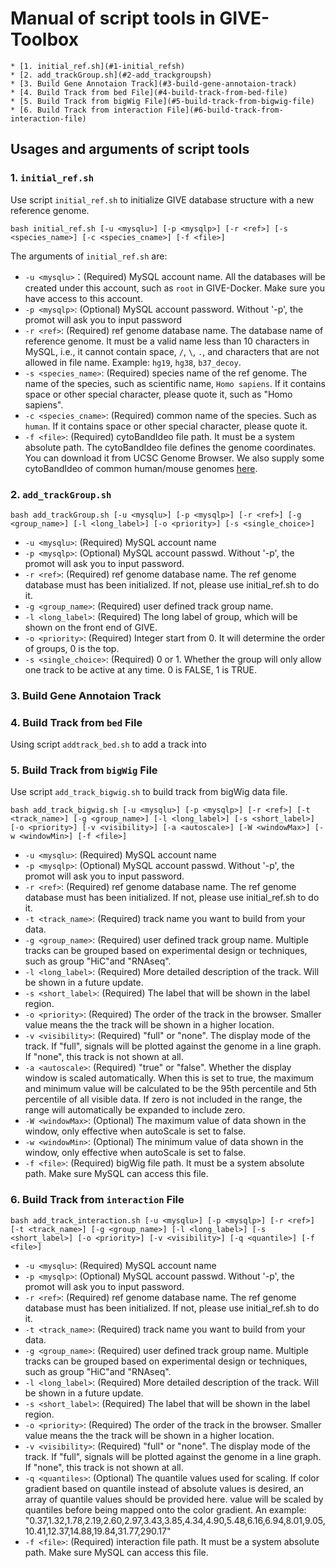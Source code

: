 # Manual of script tools in GIVE-Toolbox

    * [1. initial_ref.sh](#1-initial_refsh)
    * [2. add_trackGroup.sh](#2-add_trackgroupsh)
    * [3. Build Gene Annotaion Track](#3-build-gene-annotaion-track)
    * [4. Build Track from bed File](#4-build-track-from-bed-file)
    * [5. Build Track from bigWig File](#5-build-track-from-bigwig-file)
    * [6. Build Track from interaction File](#6-build-track-from-interaction-file)
    
    


## Usages and arguments of script tools
### 1. `initial_ref.sh`
Use script `initial_ref.sh` to initialize GIVE database structure with a new reference genome.
```
bash initial_ref.sh [-u <mysqlu>] [-p <mysqlp>] [-r <ref>] [-s <species_name>] [-c <species_cname>] [-f <file>]
```
The arguments of `initial_ref.sh` are:
- `-u <mysqlu>`：(Required) MySQL account name. All the databases will be created under this account, such as `root` in GIVE-Docker. Make sure you have access to this account. 
- `-p <mysqlp>`: (Optional) MySQL account password. Without '-p', the promot will ask you to input password
- `-r <ref>`: (Required) ref genome database name. The database name of reference genome. It must be a valid name less than 10 characters in MySQL, i.e., it cannot contain space, `/`, `\`, `.`, and characters that are not allowed in file name. Example: `hg19`, `hg38`, `b37_decoy`.
- `-s <species_name>`: (Required) species name of the ref genome. The name of the species, such as scientific name, `Homo sapiens`. If it contains space or other special character, please quote it, such as "Homo sapiens".
- `-c <species_cname>`: (Required) common name of the species. Such as `human`. If it contains space or other special character, please quote it.
- `-f <file>`: (Required) cytoBandIdeo file path. It must be a system absolute path. The cytoBandIdeo file defines the genome coordinates. You can download it from UCSC Genome Browser. We also supply some cytoBandIdeo of common human/mouse genomes [here](https://demo.give.genemo.org/annotations/).

### 2. `add_trackGroup.sh`

```
bash add_trackGroup.sh [-u <mysqlu>] [-p <mysqlp>] [-r <ref>] [-g <group_name>] [-l <long_label>] [-o <priority>] [-s <single_choice>]
```
- `-u <mysqlu>`: (Required) MySQL account name
- `-p <mysqlp>`: (Optional) MySQL account passwd. Without '-p', the promot will ask you to input password.
- `-r <ref>`: (Required) ref genome database name. The ref genome database must has been initialized. If not, please use initial_ref.sh to do it. 
- `-g <group_name>`: (Required) user defined track group name.
- `-l <long_label>`: (Required) The long label of group, which will be shown on the front end of GIVE. 
- `-o <priority>`: (Required) Integer start from 0. It will determine the order of groups, 0 is the top.
- `-s <single_choice>`: (Required) 0 or 1. Whether the group will only allow one track to be active at any time. 0 is FALSE, 1 is TRUE.

### 3. Build Gene Annotaion Track


### 4. Build Track from `bed` File
Using script `addtrack_bed.sh` to add a track into 


### 5. Build Track from `bigWig` File
Use script `add_track_bigwig.sh` to build track from bigWig data file.
```
bash add_track_bigwig.sh [-u <mysqlu>] [-p <mysqlp>] [-r <ref>] [-t <track_name>] [-g <group_name>] [-l <long_label>] [-s <short_label>] [-o <priority>] [-v <visibility>] [-a <autoscale>] [-W <windowMax>] [-w <windowMin>] [-f <file>]
```

- `-u <mysqlu>`: (Required) MySQL account name
- `-p <mysqlp>`: (Optional) MySQL account passwd. Without '-p', the promot will ask you to input password.
- `-r <ref>`: (Required) ref genome database name. The ref genome database must has been initialized. If not, please use initial_ref.sh to do it. 
- `-t <track_name>`: (Required) track name you want to build from your data. 
- `-g <group_name>`: (Required) user defined track group name. Multiple tracks can be grouped based on experimental design or techniques, such as group "HiC"and "RNAseq".
- `-l <long_label>`: (Required) More detailed description of the track. Will be shown in a future update.  
- `-s <short_label>`: (Required) The label that will be shown in the label region.
- `-o <priority>`: (Required) The order of the track in the browser. Smaller value means the the track will be shown in a higher location.
- `-v <visibility>`: (Required) "full" or "none". The display mode of the track. If "full", signals will be plotted against the genome in a line graph. If "none", this track is not shown at all.
- `-a <autoscale>`: (Required) "true" or "false". Whether the display window is scaled automatically. When this is set to true, the maximum and minimum value will be calculated to be the 95th percentile and 5th percentile of all visible data. If zero is not included in the range, the range will automatically be expanded to include zero.
- `-W <windowMax>`: (Optional) The maximum value of data shown in the window, only effective when autoScale is set to false.
- `-w <windowMin>`: (Optional) The minimum value of data shown in the window, only effective when autoScale is set to false.
- `-f <file>`: (Required) bigWig file path. It must be a system absolute path. Make sure MySQL can access this file.


### 6. Build Track from `interaction` File

```
bash add_track_interaction.sh [-u <mysqlu>] [-p <mysqlp>] [-r <ref>] [-t <track_name>] [-g <group_name>] [-l <long_label>] [-s <short_label>] [-o <priority>] [-v <visibility>] [-q <quantile>] [-f <file>]
```
- `-u <mysqlu>`: (Required) MySQL account name
- `-p <mysqlp>`: (Optional) MySQL account passwd. Without '-p', the promot will ask you to input password.
- `-r <ref>`: (Required) ref genome database name. The ref genome database must has been initialized. If not, please use initial_ref.sh to do it. 
- `-t <track_name>`: (Required) track name you want to build from your data. 
- `-g <group_name>`: (Required) user defined track group name. Multiple tracks can be grouped based on experimental design or techniques, such as group "HiC"and "RNAseq".
- `-l <long_label>`: (Required) More detailed description of the track. Will be shown in a future update.  
- `-s <short_label>`: (Required) The label that will be shown in the label region.
- `-o <priority>`: (Required) The order of the track in the browser. Smaller value means the the track will be shown in a higher location.
- `-v <visibility>`: (Required) "full" or "none". The display mode of the track. If "full", signals will be plotted against the genome in a line graph. If "none", this track is not shown at all.
- `-q <quantiles>`: (Optional) The quantile values used for scaling. If color gradient based on quantile instead of absolute values is desired, an array of quantile values should be provided here. value will be scaled by quantiles before being mapped onto the color gradient. An example: "0.37,1.32,1.78,2.19,2.60,2.97,3.43,3.85,4.34,4.90,5.48,6.16,6.94,8.01,9.05,10.41,12.37,14.88,19.84,31.77,290.17" 
- `-f <file>`: (Required) interaction file path. It must be a system absolute path. Make sure MySQL can access this file.
